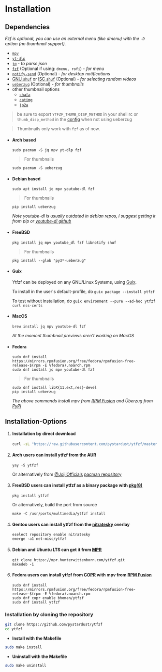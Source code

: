 # Installation

## Dependencies

_Fzf is optional, you can use an external menu (like dmenu) with the `-D` option (no thumbnail support)._

* [`mpv`](https://github.com/mpv-player/mpv)
* [`yt-dlp`](https://github.com/yt-dlp/yt-dlpl)
* [`jq`](https://github.com/stedolan/jq) - _to parse json_
* [`fzf`](https://github.com/junegunn/fzf) (Optional if using: `dmenu, rofi`) - _for menu_
* [`notify-send`](https://gitlab.gnome.org/GNOME/libnotify) (Optional) - _for desktop notifications_
* [GNU `shuf`](https://www.gnu.org/software/coreutils/manual/html_node/shuf-invocation.html) or [ISC `shuf`](https://github.com/ibara/shuf) (Optional) - _for selecting random videos_
* [`ueberzug`](https://github.com/seebye/ueberzug) (Optional) - _for thumbnails_
* other thumbnail options
    * [`chafa`](https://github.com/hpjansson/chafa)
    * [`catimg`](https://github.com/posva/catimg)
    * [`jp2a`](https://github.com/cslarsen/jp2a)
> be sure to export `YTFZF_THUMB_DISP_METHOD` in your shell rc or `thumb_disp_method` in the [config](conf.sh) when not using ueberzug

> Thumbnails only work with `fzf` as of now.

+ #### Arch based

	  sudo pacman -S jq mpv yt-dlp fzf

	> For thumbnails

	  sudo pacman -S ueberzug

+ #### Debian based

	  sudo apt install jq mpv youtube-dl fzf

	> For thumbnails

	  pip install ueberzug

	_Note youtube-dl is usually outdated in debian repos, I suggest getting it from pip or [youtube-dl github](https://github.com/ytdl-org/youtube-dl)_

+ #### FreeBSD

	  pkg install jq mpv youtube_dl fzf libnotify shuf

	> For thumbnails

	  pkg install --glob "py3*-ueberzug"

+ #### Guix

	Ytfzf can be deployed on any GNU/Linux Systems, using [Guix](https://guix.gnu.org).

	To install in the user's default-profile, do `guix package --install ytfzf`

	To test without installation, do `guix environment --pure --ad-hoc ytfzf curl nss-certs`

+ #### MacOS

	  brew install jq mpv youtube-dl fzf

	_At the moment thumbnail previews aren't working on MacOS_

+ #### Fedora

	  sudo dnf install https://mirrors.rpmfusion.org/free/fedora/rpmfusion-free-release-$(rpm -E %fedora).noarch.rpm
	  sudo dnf install jq mpv youtube-dl fzf

	> For thumbnails

	  sudo dnf install libX{11,ext,res}-devel
	  pip install ueberzug

	_The above commands install mpv from [RPM Fusion](https://rpmfusion.org/Configuration) and Überzug from [PyPI](https://pypi.org/project/ueberzug/)_


## Installation-Options


1. #### Installation by direct download

	```sh
	curl -sL "https://raw.githubusercontent.com/pystardust/ytfzf/master/ytfzf" | sudo tee /usr/local/bin/ytfzf >/dev/null && sudo chmod 755 /usr/local/bin/ytfzf
	```

2. #### Arch users can install ytfzf from the [AUR](https://aur.archlinux.org/packages/ytfzf/)

	```
	yay -S ytfzf
	```
	
	Or alternatively from [@JojiiOfficials](https://github.com/JojiiOfficial) [pacman repository](https://repo.jojii.de)

3. #### FreeBSD users can install ytfzf as a binary package with [pkg(8)](https://www.freshports.org/multimedia/ytfzf/)

	```
	pkg install ytfzf
	```

	Or alternatively, build the port from source

	```
	make -C /usr/ports/multimedia/ytfzf install
	```

4. #### Gentoo users can install ytfzf from the [nitratesky](https://github.com/VTimofeenko/nitratesky) overlay

	```
	eselect repository enable nitratesky
	emerge -a1 net-misc/ytfzf
	```

5. #### Debian and Ubuntu LTS can get it from [MPR](https://mpr.hunterwittenborn.com/)
	
	```
	git clone https://mpr.hunterwittenborn.com/ytfzf.git
	makedeb -i
	```

6. #### Fedora users can install ytfzf from [COPR](https://copr.fedorainfracloud.org/coprs/bhoman/ytfzf/) with mpv from [RPM Fusion](https://rpmfusion.org/Configuration)

	```
	sudo dnf install https://mirrors.rpmfusion.org/free/fedora/rpmfusion-free-release-$(rpm -E %fedora).noarch.rpm
	sudo dnf copr enable bhoman/ytfzf
	sudo dnf install ytfzf
	```
	
### Installation by cloning the repository

```sh
git clone https://github.com/pystardust/ytfzf
cd ytfzf
```

+ **Install with the Makefile**

```sh
sudo make install
```

+ **Uninstall with the Makefile**

```sh
sudo make uninstall
```

